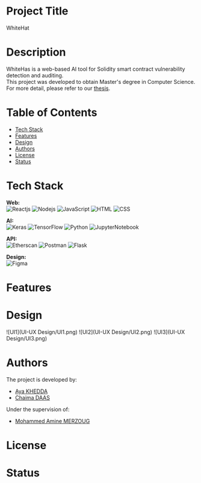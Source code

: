 # Project Title
WhiteHat

# Description
WhiteHas is a web-based AI tool for Solidity smart contract vulnerability detection and auditing.  
This project was developed to obtain Master's degree in Computer Science. For more detail, please refer to our [thesis](https://drive.google.com/file/d/1ETdp8PXDYRMYzC9i0Q0d4cr4zU8Qmfw5/view?usp=sharing).

# Table of Contents
- [Tech Stack](https://github.com/aya-kd/WhiteHat/tree/main?tab=readme-ov-file#tech-stack)
- [Features](https://github.com/aya-kd/WhiteHat/tree/main?tab=readme-ov-file#features)
- [Design](https://github.com/aya-kd/WhiteHat/tree/main?tab=readme-ov-file#design)
- [Authors](https://github.com/aya-kd/WhiteHat/tree/main?tab=readme-ov-file#authors)
- [License](https://github.com/aya-kd/WhiteHat/tree/main?tab=readme-ov-file#license)
- [Status](https://github.com/aya-kd/WhiteHat/tree/main?tab=readme-ov-file#status)

# Tech Stack
**Web:**  
![Reactjs](https://img.shields.io/badge/Reactjs-%23323330.svg?style=for-the-badge&logo=react&logoColor=61DAFB)
![Nodejs](https://img.shields.io/badge/nodejs-%23323330.svg?style=for-the-badge&logo=nodedotjs&logoColor=%5FA04E)
![JavaScript](https://img.shields.io/badge/javascript-%23323330.svg?style=for-the-badge&logo=javascript&logoColor=%23F7DF1E)
![HTML](https://img.shields.io/badge/MTML-%23323330.svg?style=for-the-badge&logo=html5&logoColor=%E34F26)
![CSS](https://img.shields.io/badge/CSS-%23323330.svg?style=for-the-badge&logo=css3&logoColor=1572B6)

**AI:**  
![Keras](https://img.shields.io/badge/Keras-%23323330.svg?style=for-the-badge&logo=Keras&logoColor=%23D00000)
![TensorFlow](https://img.shields.io/badge/TensorFlow-%23323330.svg?style=for-the-badge&logo=TensorFlow&logoColor=%23FF6F00)
![Python](https://img.shields.io/badge/python-%23323330?style=for-the-badge&logo=python&logoColor=3670A0)
![JupyterNotebook](https://img.shields.io/badge/Jupyter-%23323330.svg?style=for-the-badge&logo=jupyter&logoColor=F37626)

**API:**  
![Etherscan](https://img.shields.io/badge/Etherscan-%23323330.svg?style=for-the-badge&logo=ethereum&logoColor=#3C3C3D)
![Postman](https://img.shields.io/badge/Postman-%23323330.svg?style=for-the-badge&logo=postman&logoColor=FF6C37)
![Flask](https://img.shields.io/badge/Flask-%23323330.svg?style=for-the-badge&logo=flask&logoColor=000000)

**Design:**  
![Figma](https://img.shields.io/badge/figma-%23323330.svg?style=for-the-badge&logo=figma&logoColor=23F24E1E)

# Features

# Design 
![UI1](UI-UX Design/UI1.png)
![UI2](UI-UX Design/UI2.png)
![UI3](UI-UX Design/UI3.png)


# Authors
The project is developed by:
- [Aya KHEDDA](https://github.com/aya-kd)
- [Chaima DAAS](https://github.com/chaima2911)

Under the supervision of:
- [Mohammed Amine MERZOUG](https://github.com/amine-merzoug)

# License

# Status

